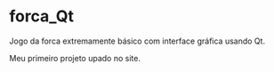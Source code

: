 # forca_Qt
Jogo da forca extremamente básico com interface gráfica usando Qt.

Meu primeiro projeto upado no site.

